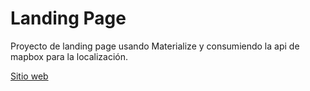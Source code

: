 


# Landing Page

Proyecto de landing page usando Materialize y consumiendo la api de mapbox para la localización.

[Sitio web](https://franco954.github.io/Landing-Page-Hardware/) 